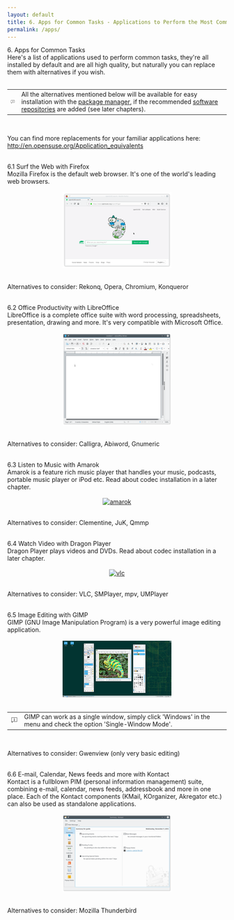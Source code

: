 ```yaml
---
layout: default
title: 6. Apps for Common Tasks - Applications to Perform the Most Common Tasks
permalink: /apps/
---
```


<div class="os1">6. Apps for Common Tasks</div>
Here's a list of applications used to perform common tasks, they're all installed by default and are all high quality, but naturally you can replace them with alternatives if you wish.<br /><br />

<div class="tip">
<table>
<tbody>
<tr>
<td><img src="images/pics/tip.png" alt="tip" /></td>
<td>All the alternatives mentioned below will be available for easy installation with the <a href="installpackage.php">package manager</a>, if the recommended <a href="repositories.php">software repositories</a> are added (see later chapters).</td>
</tr>
</tbody>
</table>
</div><br />

You can find more replacements for your familiar applications here:<br />
<a href="http://en.opensuse.org/Application_equivalents" target="_blank">http://en.opensuse.org/Application_equivalents</a><br /><br />


<div class="os2">6.1 Surf the Web with Firefox</div>
Mozilla Firefox is the default web browser. It's one of the world's leading web browsers.<br /><br />


<center><a href="images/screenshots/firefox.png" rel="thumbnail"><img src="images/screenshots/firefoxb.png" alt="firefox" class="pic" /></a></center><br />

Alternatives to consider: Rekonq, Opera, Chromium, Konqueror<br /><br />

<div class="os2">6.2 Office Productivity with LibreOffice</div>
LibreOffice is a complete office suite with word processing, spreadsheets, presentation, drawing and more. It's very compatible with Microsoft Office.<br /><br />


<center><a href="images/screenshots/lowriter.png" rel="thumbnail"><img src="images/screenshots/lowriterb.png" alt="libreoffice" class="pic" /></a></center><br />

Alternatives to consider: Calligra, Abiword, Gnumeric<br /><br />

<div class="os2">6.3 Listen to Music with Amarok</div>
Amarok is a feature rich music player that handles your music, podcasts, portable music player or iPod etc. Read about codec installation in a later chapter.<br /><br />


<center><a href="images/screenshots/amarok.png" rel="thumbnail"><img src="images/screenshots/amarokb.png" alt="amarok" class="pic" /></a></center><br />

Alternatives to consider: Clementine, JuK, Qmmp<br /><br />

<div class="os2">6.4 Watch Video with Dragon Player</div>
Dragon Player plays videos and DVDs. Read about codec installation in a later chapter.<br /><br />


<center><a href="images/screenshots/dragon.png" rel="thumbnail"><img src="images/screenshots/dragonb.png" alt="vlc" class="pic" /></a></center><br />

Alternatives to consider: VLC, SMPlayer, mpv, UMPlayer<br /><br />


<div class="os2">6.5 Image Editing with GIMP</div>
GIMP (GNU Image Manipulation Program) is a very powerful image editing application.<br /><br />


<center><a href="images/screenshots/gimp.png" rel="thumbnail"><img src="images/screenshots/gimpb.png" alt="gimp" class="pic" /></a></center><br />

<div class="tip">
<table>
<tbody>
<tr>
<td><img src="images/pics/tip.png" alt="tip" /></td>
<td>GIMP can work as a single window, simply click 'Windows' in the menu and check the option 'Single-Window Mode'.</td>
</tr>
</tbody>
</table>
</div><br />


Alternatives to consider: Gwenview (only very basic editing)<br /><br />

<div class="os2">6.6 E-mail, Calendar, News feeds and more with Kontact</div>
Kontact is a fullblown PIM (personal information management) suite, combining e-mail, calendar, news feeds, addressbook and more in one place. Each of the Kontact components (KMail, KOrganizer, Akregator etc.) can also be used as standalone applications.<br /><br />

<center><a href="images/screenshots/kontact.png" rel="thumbnail"><img src="images/screenshots/kontactb.png" alt="kontact" class="pic" /></a></center><br />



Alternatives to consider: Mozilla Thunderbird<br /><br />



<!--
<div class="os2">6.6 Instant Messaging with Kopete</div>
Kopete is a multi-protocol instant messenger, it supports Windows Messenger, Jabber/Google Talk, ICQ, Yahoo, Facebook and other chat protocols all within one application.<br /><br />

<center><a href="images/screenshots/kopete.png" rel="thumbnail"><img src="images/screenshots/kopeteb.png" alt="kopete" class="pic" /></a></center><br />

Alternatives to consider: KMess, Amsn, Pidgin<br /><br />
-->


<!--
<div class="os2">6.8 CD and DVD Burning with K3B</div>
K3b is a great application for various tasks related to CDs and DVDs.<br /><br />


<center><a href="images/screenshots/k3b.png" rel="thumbnail"><img src="images/screenshots/k3bb.png" alt="k3b" class="pic" /></a></center><br />
-->
